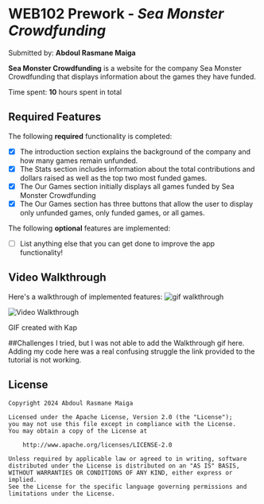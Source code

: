 # WEB102 Prework - *Sea Monster Crowdfunding*

Submitted by: **Abdoul Rasmane Maiga**

**Sea Monster Crowdfunding** is a website for the company Sea Monster Crowdfunding that displays information about the games they have funded.

Time spent: **10** hours spent in total

## Required Features

The following **required** functionality is completed:

* [X] The introduction section explains the background of the company and how many games remain unfunded.
* [X] The Stats section includes information about the total contributions and dollars raised as well as the top two most funded games.
* [X] The Our Games section initially displays all games funded by Sea Monster Crowdfunding
* [X] The Our Games section has three buttons that allow the user to display only unfunded games, only funded games, or all games.

The following **optional** features are implemented:

* [ ] List anything else that you can get done to improve the app functionality!

## Video Walkthrough

Here's a walkthrough of implemented features:
![gif walkthrough ](web102.gif)

<img src='http://i.imgur.com/' title='Video Walkthrough' width='' alt='Video Walkthrough' />

<!-- Replace this with whatever GIF tool you used! -->
GIF created with Kap  

##Challenges
I tried, but I was not able to add the Walkthrough gif here. Adding my code here was a real confusing struggle the link provided to the tutorial is not working.


## License

    Copyright 2024 Abdoul Rasmane Maiga

    Licensed under the Apache License, Version 2.0 (the "License");
    you may not use this file except in compliance with the License.
    You may obtain a copy of the License at

        http://www.apache.org/licenses/LICENSE-2.0

    Unless required by applicable law or agreed to in writing, software
    distributed under the License is distributed on an "AS IS" BASIS,
    WITHOUT WARRANTIES OR CONDITIONS OF ANY KIND, either express or implied.
    See the License for the specific language governing permissions and
    limitations under the License.

